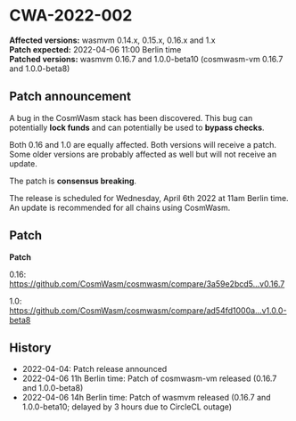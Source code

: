 # CWA-2022-002

**Affected versions:** wasmvm 0.14.x, 0.15.x, 0.16.x and 1.x<br>
**Patch expected:** 2022-04-06 11:00 Berlin time<br>
**Patched versions:** wasmvm 0.16.7 and 1.0.0-beta10 (cosmwasm-vm 0.16.7 and 1.0.0-beta8)

## Patch announcement

A bug in the CosmWasm stack has been discovered. This bug can potentially **lock funds** and can potentially be used to **bypass checks**.

Both 0.16 and 1.0 are equally affected. Both versions will receive a patch. Some older versions are probably affected as well but will not receive an update.

The patch is **consensus breaking**.

The release is scheduled for Wednesday, April 6th 2022 at 11am Berlin time. An update is recommended for all chains using CosmWasm.

## Patch

**Patch**

0.16: https://github.com/CosmWasm/cosmwasm/compare/3a59e2bcd5...v0.16.7

1.0: https://github.com/CosmWasm/cosmwasm/compare/ad54fd1000a...v1.0.0-beta8

## History

- 2022-04-04: Patch release announced
- 2022-04-06 11h Berlin time: Patch of cosmwasm-vm released (0.16.7 and 1.0.0-beta8)
- 2022-04-06 14h Berlin time: Patch of wasmvm released (0.16.7 and 1.0.0-beta10; delayed by 3 hours due to CircleCL outage)
